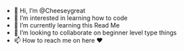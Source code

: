- 👋 Hi, I’m @Cheeseygreat
- 👀 I’m interested in learning how to code
- 🌱 I’m currently learning this Read Me
- 💞️ I’m looking to collaborate on beginner level type things
- 📫 How to reach me on here ❤️

<!---
Cheeseygreat/Cheeseygreat is a ✨ special ✨ repository because its `README.md` (this file) appears on your GitHub profile.
You can click the Preview link to take a look at your changes.
--->
